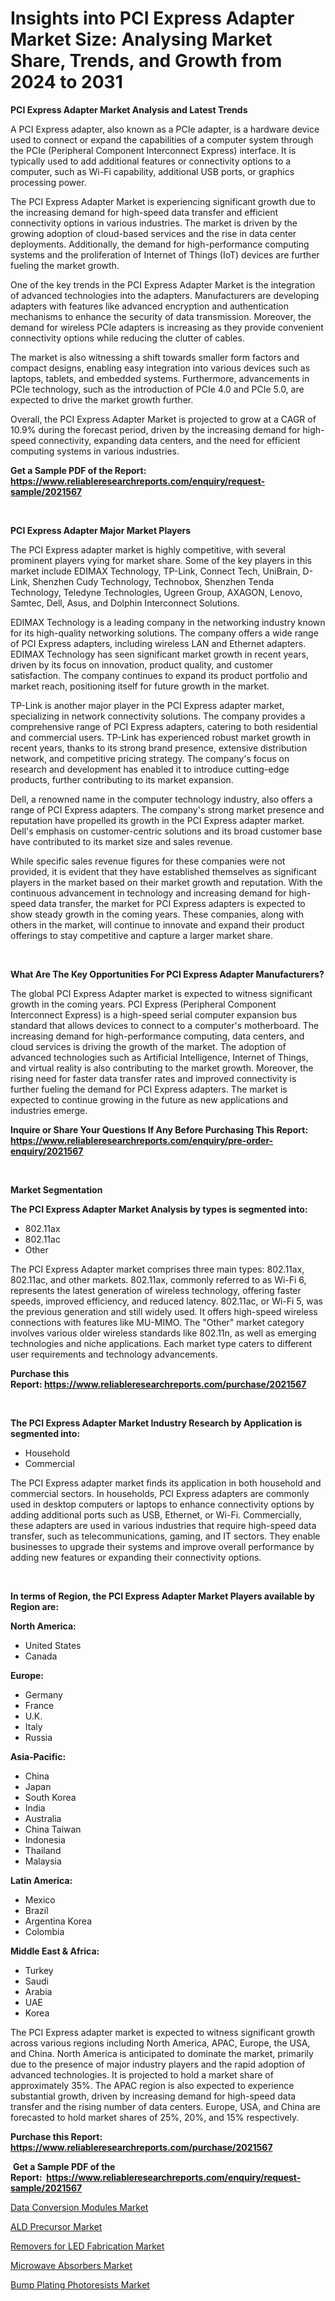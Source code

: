 <p><h1>Insights into PCI Express Adapter Market Size: Analysing Market Share, Trends, and Growth from 2024 to 2031</h1></p><p><strong>PCI Express Adapter Market Analysis and Latest Trends</strong></p>
<p><p>A PCI Express adapter, also known as a PCIe adapter, is a hardware device used to connect or expand the capabilities of a computer system through the PCIe (Peripheral Component Interconnect Express) interface. It is typically used to add additional features or connectivity options to a computer, such as Wi-Fi capability, additional USB ports, or graphics processing power.</p><p>The PCI Express Adapter Market is experiencing significant growth due to the increasing demand for high-speed data transfer and efficient connectivity options in various industries. The market is driven by the growing adoption of cloud-based services and the rise in data center deployments. Additionally, the demand for high-performance computing systems and the proliferation of Internet of Things (IoT) devices are further fueling the market growth.</p><p>One of the key trends in the PCI Express Adapter Market is the integration of advanced technologies into the adapters. Manufacturers are developing adapters with features like advanced encryption and authentication mechanisms to enhance the security of data transmission. Moreover, the demand for wireless PCIe adapters is increasing as they provide convenient connectivity options while reducing the clutter of cables.</p><p>The market is also witnessing a shift towards smaller form factors and compact designs, enabling easy integration into various devices such as laptops, tablets, and embedded systems. Furthermore, advancements in PCIe technology, such as the introduction of PCIe 4.0 and PCIe 5.0, are expected to drive the market growth further.</p><p>Overall, the PCI Express Adapter Market is projected to grow at a CAGR of 10.9% during the forecast period, driven by the increasing demand for high-speed connectivity, expanding data centers, and the need for efficient computing systems in various industries.</p></p>
<p><strong>Get a Sample PDF of the Report:&nbsp; <a href="https://www.reliableresearchreports.com/enquiry/request-sample/2021567">https://www.reliableresearchreports.com/enquiry/request-sample/2021567</a></strong></p>
<p>&nbsp;</p>
<p><strong>PCI Express Adapter Major Market Players</strong></p>
<p><p>The PCI Express adapter market is highly competitive, with several prominent players vying for market share. Some of the key players in this market include EDIMAX Technology, TP-Link, Connect Tech, UniBrain, D-Link, Shenzhen Cudy Technology, Technobox, Shenzhen Tenda Technology, Teledyne Technologies, Ugreen Group, AXAGON, Lenovo, Samtec, Dell, Asus, and Dolphin Interconnect Solutions.</p><p>EDIMAX Technology is a leading company in the networking industry known for its high-quality networking solutions. The company offers a wide range of PCI Express adapters, including wireless LAN and Ethernet adapters. EDIMAX Technology has seen significant market growth in recent years, driven by its focus on innovation, product quality, and customer satisfaction. The company continues to expand its product portfolio and market reach, positioning itself for future growth in the market.</p><p>TP-Link is another major player in the PCI Express adapter market, specializing in network connectivity solutions. The company provides a comprehensive range of PCI Express adapters, catering to both residential and commercial users. TP-Link has experienced robust market growth in recent years, thanks to its strong brand presence, extensive distribution network, and competitive pricing strategy. The company's focus on research and development has enabled it to introduce cutting-edge products, further contributing to its market expansion.</p><p>Dell, a renowned name in the computer technology industry, also offers a range of PCI Express adapters. The company's strong market presence and reputation have propelled its growth in the PCI Express adapter market. Dell's emphasis on customer-centric solutions and its broad customer base have contributed to its market size and sales revenue.</p><p>While specific sales revenue figures for these companies were not provided, it is evident that they have established themselves as significant players in the market based on their market growth and reputation. With the continuous advancement in technology and increasing demand for high-speed data transfer, the market for PCI Express adapters is expected to show steady growth in the coming years. These companies, along with others in the market, will continue to innovate and expand their product offerings to stay competitive and capture a larger market share.</p></p>
<p>&nbsp;</p>
<p><strong>What Are The Key Opportunities For PCI Express Adapter Manufacturers?</strong></p>
<p><p>The global PCI Express Adapter market is expected to witness significant growth in the coming years. PCI Express (Peripheral Component Interconnect Express) is a high-speed serial computer expansion bus standard that allows devices to connect to a computer's motherboard. The increasing demand for high-performance computing, data centers, and cloud services is driving the growth of the market. The adoption of advanced technologies such as Artificial Intelligence, Internet of Things, and virtual reality is also contributing to the market growth. Moreover, the rising need for faster data transfer rates and improved connectivity is further fueling the demand for PCI Express adapters. The market is expected to continue growing in the future as new applications and industries emerge.</p></p>
<p><strong>Inquire or Share Your Questions If Any Before Purchasing This Report: <a href="https://www.reliableresearchreports.com/enquiry/pre-order-enquiry/2021567">https://www.reliableresearchreports.com/enquiry/pre-order-enquiry/2021567</a></strong></p>
<p>&nbsp;</p>
<p><strong>Market Segmentation</strong></p>
<p><strong>The PCI Express Adapter Market Analysis by types is segmented into:</strong></p>
<p><ul><li>802.11ax</li><li>802.11ac</li><li>Other</li></ul></p>
<p><p>The PCI Express Adapter market comprises three main types: 802.11ax, 802.11ac, and other markets. 802.11ax, commonly referred to as Wi-Fi 6, represents the latest generation of wireless technology, offering faster speeds, improved efficiency, and reduced latency. 802.11ac, or Wi-Fi 5, was the previous generation and still widely used. It offers high-speed wireless connections with features like MU-MIMO. The "Other" market category involves various older wireless standards like 802.11n, as well as emerging technologies and niche applications. Each market type caters to different user requirements and technology advancements.</p></p>
<p><strong>Purchase this Report:&nbsp;<a href="https://www.reliableresearchreports.com/purchase/2021567">https://www.reliableresearchreports.com/purchase/2021567</a></strong></p>
<p>&nbsp;</p>
<p><strong>The PCI Express Adapter Market Industry Research by Application is segmented into:</strong></p>
<p><ul><li>Household</li><li>Commercial</li></ul></p>
<p><p>The PCI Express adapter market finds its application in both household and commercial sectors. In households, PCI Express adapters are commonly used in desktop computers or laptops to enhance connectivity options by adding additional ports such as USB, Ethernet, or Wi-Fi. Commercially, these adapters are used in various industries that require high-speed data transfer, such as telecommunications, gaming, and IT sectors. They enable businesses to upgrade their systems and improve overall performance by adding new features or expanding their connectivity options.</p></p>
<p>&nbsp;</p>
<p><strong>In terms of Region, the PCI Express Adapter Market Players available by Region are:</strong></p>
<p>
    <p> <strong> North America: </strong>
        <ul>
            <li>United States</li>
            <li>Canada</li>
        </ul>
        </p> 
    <p> <strong> Europe: </strong>
        <ul>
            <li>Germany</li>
            <li>France</li>
            <li>U.K.</li>
            <li>Italy</li>
            <li>Russia</li>
        </ul>
        </p> 
    <p> <strong> Asia-Pacific: </strong>
        <ul>
            <li>China</li>
            <li>Japan</li>
            <li>South Korea</li>
            <li>India</li>
            <li>Australia</li>
            <li>China Taiwan</li>
            <li>Indonesia</li>
            <li>Thailand</li>
            <li>Malaysia</li>
        </ul>
        </p> 
    <p> <strong> Latin America: </strong>
        <ul>
            <li>Mexico</li>
            <li>Brazil</li>
            <li>Argentina Korea</li>
            <li>Colombia</li>
        </ul>
        </p> 
    <p> <strong> Middle East & Africa: </strong>
        <ul>
            <li>Turkey</li>
            <li>Saudi</li>
            <li>Arabia</li>
            <li>UAE</li>
            <li>Korea</li>
        </ul>
    </p>
    </p>
<p><p>The PCI Express adapter market is expected to witness significant growth across various regions including North America, APAC, Europe, the USA, and China. North America is anticipated to dominate the market, primarily due to the presence of major industry players and the rapid adoption of advanced technologies. It is projected to hold a market share of approximately 35%. The APAC region is also expected to experience substantial growth, driven by increasing demand for high-speed data transfer and the rising number of data centers. Europe, USA, and China are forecasted to hold market shares of 25%, 20%, and 15% respectively.</p></p>
<p><strong>Purchase this Report: <a href="https://www.reliableresearchreports.com/purchase/2021567">https://www.reliableresearchreports.com/purchase/2021567</a></strong></p>
<p>&nbsp;<strong>Get a Sample PDF of the Report:&nbsp;&nbsp;<a href="https://www.reliableresearchreports.com/enquiry/request-sample/2021567">https://www.reliableresearchreports.com/enquiry/request-sample/2021567</a></strong></p>
<p><strong></strong></p>
<p><p><a href="https://github.com/mahnoor2003/Market-Research-Report-List-2/blob/main/data-conversion-modules-market.md">Data Conversion Modules Market</a></p><p><a href="https://github.com/abdelrhmankishk22/Market-Research-Report-List-2/blob/main/ald-precursor-market.md">ALD Precursor Market</a></p><p><a href="https://github.com/deliacustodio40/Market-Research-Report-List-2/blob/main/removers-for-led-fabrication-market.md">Removers for LED Fabrication Market</a></p><p><a href="https://github.com/marloy8/Market-Research-Report-List-2/blob/main/microwave-absorbers-market.md">Microwave Absorbers Market</a></p><p><a href="https://github.com/maliyahmorrow6654/Market-Research-Report-List-2/blob/main/bump-plating-photoresists-market.md">Bump Plating Photoresists Market</a></p></p>